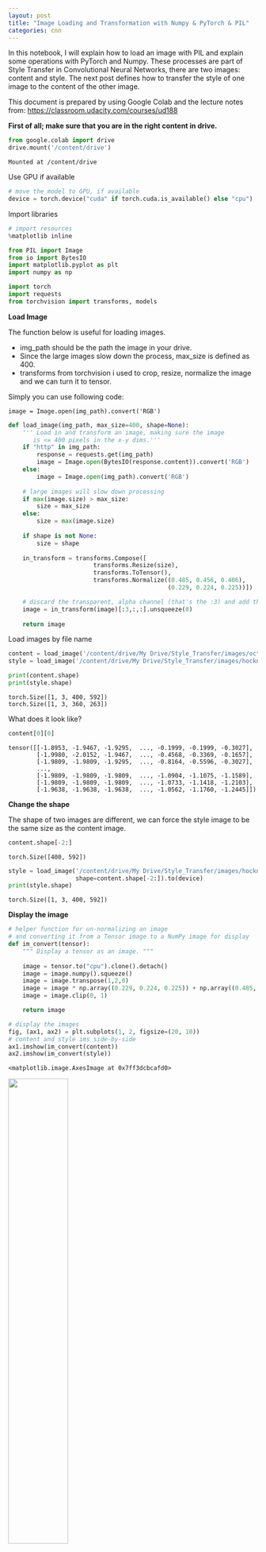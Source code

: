 ```yaml
---
layout: post
title: "Image Loading and Transformation with Numpy & PyTorch & PIL"
categories: cnn
---
```


In this notebook, I will explain how to load an image with PIL and explain some operations with PyTorch and Numpy. These processes are part of Style Transfer in Convolutional Neural Networks, there are two images: content and style. The next post defines how to transfer the style of one image to the content of the other image.

This document is prepared by using Google Colab and the lecture notes from: https://classroom.udacity.com/courses/ud188

**First of all; make sure that you are in the right content in drive.**


```python
from google.colab import drive
drive.mount('/content/drive')
```

    Mounted at /content/drive


Use GPU if available


```python
# move the model to GPU, if available
device = torch.device("cuda" if torch.cuda.is_available() else "cpu")
```

Import libraries


```python
# import resources
%matplotlib inline

from PIL import Image
from io import BytesIO
import matplotlib.pyplot as plt
import numpy as np

import torch
import requests
from torchvision import transforms, models
```

**Load Image**

The function below is useful for loading images. 
- img_path should be the path the image in your drive. 
- Since the large images slow down the process, max_size is defined as 400. 
- transforms from torchvision i used to crop, resize, normalize the image and we can turn it to tensor. 


Simply you can use following code: 
```
image = Image.open(img_path).convert('RGB')
```




```python
def load_image(img_path, max_size=400, shape=None):
    ''' Load in and transform an image, making sure the image
       is <= 400 pixels in the x-y dims.'''
    if "http" in img_path:
        response = requests.get(img_path)
        image = Image.open(BytesIO(response.content)).convert('RGB')
    else:
        image = Image.open(img_path).convert('RGB')
    
    # large images will slow down processing
    if max(image.size) > max_size:
        size = max_size
    else:
        size = max(image.size)
    
    if shape is not None:
        size = shape
        
    in_transform = transforms.Compose([
                        transforms.Resize(size),
                        transforms.ToTensor(),
                        transforms.Normalize((0.485, 0.456, 0.406), 
                                             (0.229, 0.224, 0.225))])

    # discard the transparent, alpha channel (that's the :3) and add the batch dimension
    image = in_transform(image)[:3,:,:].unsqueeze(0)
    
    return image
```

Load images by file name


```python
content = load_image('/content/drive/My Drive/Style_Transfer/images/octopus.jpg').to(device)
style = load_image('/content/drive/My Drive/Style_Transfer/images/hockney.jpg').to(device)

print(content.shape)
print(style.shape)
```

    torch.Size([1, 3, 400, 592])
    torch.Size([1, 3, 360, 263])


What does it look like? 


```python
content[0][0]
```




    tensor([[-1.8953, -1.9467, -1.9295,  ..., -0.1999, -0.1999, -0.3027],
            [-1.9980, -2.0152, -1.9467,  ..., -0.4568, -0.3369, -0.1657],
            [-1.9809, -1.9809, -1.9295,  ..., -0.8164, -0.5596, -0.3027],
            ...,
            [-1.9809, -1.9809, -1.9809,  ..., -1.0904, -1.1075, -1.1589],
            [-1.9809, -1.9809, -1.9809,  ..., -1.0733, -1.1418, -1.2103],
            [-1.9638, -1.9638, -1.9638,  ..., -1.0562, -1.1760, -1.2445]])



**Change the shape**

The shape of two images are different, we can force the style image to be the same size as the content image. 


```python
content.shape[-2:]
```




    torch.Size([400, 592])




```python
style = load_image('/content/drive/My Drive/Style_Transfer/images/hockney.jpg', 
                   shape=content.shape[-2:]).to(device)
print(style.shape)
```

    torch.Size([1, 3, 400, 592])


**Display the image**


```python
# helper function for un-normalizing an image 
# and converting it from a Tensor image to a NumPy image for display
def im_convert(tensor):
    """ Display a tensor as an image. """
    
    image = tensor.to("cpu").clone().detach()
    image = image.numpy().squeeze()
    image = image.transpose(1,2,0)
    image = image * np.array((0.229, 0.224, 0.225)) + np.array((0.485, 0.456, 0.406))
    image = image.clip(0, 1)

    return image
```


```python
# display the images
fig, (ax1, ax2) = plt.subplots(1, 2, figsize=(20, 10))
# content and style ims side-by-side
ax1.imshow(im_convert(content))
ax2.imshow(im_convert(style))
```




    <matplotlib.image.AxesImage at 0x7ff3dcbcafd0>


<div class="fig figcenter fighighlight">
  <img src="/assets/image_op/content_style.png" width="49%">
  <div class="figcaption">Figure 1: Content image(left) - Style image(right)</div>
</div>


**See the explanation for each step of the function:**

**Copy content image & detach**

Ref: https://stackoverflow.com/questions/63582590/why-do-we-call-detach-before-calling-numpy-on-a-pytorch-tensor

torch.tensors are designed to be used in the context of gradient descent optimization, and therefore they hold not only a tensor with numeric values, but (and more importantly) the computational graph leading to these values. This computational graph is then used (using the chain rule of derivatives) to compute the derivative of the loss function w.r.t each of the independent variables used to compute the loss.

As mentioned before, np.ndarray object does not have this extra "computational graph" layer and therefore, when converting a torch.tensor to np.ndarray you must explicitly remove the computational graph of the tensor using the detach() command.


```python
image = content.to("cpu").clone().detach()
print(image.shape)
print(image.type)
```

    torch.Size([1, 3, 400, 592])
    <built-in method type of Tensor object at 0x7ff3dcba6e10>


**Turn to numpy**


```python
image = image.numpy()
print(image.shape)
print(image.dtype)
```

    (1, 3, 400, 592)
    float32


**Use squeeze**

numpy.squeeze() : Remove single-dimensional entries from the shape of an array.


```python
image = image.squeeze()
print(image.shape)
```

    (3, 400, 592)


**Transpose**

Transpose the dimension such that: Height, Width, Channel
- Original: 3, 400, 592
- Transpose(1,2,0) --> 400, 592, 3 


```python
image = image.transpose(1,2,0)
image.shape
```




    (400, 592, 3)



**Normalize**

Ref: https://pytorch.org/docs/stable/torchvision/models.html

All pre-trained models expect input images normalized in the same way, i.e. mini-batches of 3-channel RGB images of shape (3 x H x W), where H and W are expected to be at least 224. The images have to be loaded in to a range of [0, 1] and then normalized using mean = [0.485, 0.456, 0.406] and std = [0.229, 0.224, 0.225]. 

You can use the following transform to normalize:

        normalize = transforms.Normalize(mean=[0.485, 0.456, 0.406],
                                 std=[0.229, 0.224, 0.225])   


```python
image = image * np.array((0.229, 0.224, 0.225)) + np.array((0.485, 0.456, 0.406))
image.shape
```




    (400, 592, 3)



**Clip the values**

Ref: https://numpy.org/doc/stable/reference/generated/numpy.clip.html

Given an interval, values outside the interval are clipped to the interval edges. For example, if an interval of [0, 1] is specified, values smaller than 0 become 0, and values larger than 1 become 1.



```python
image = image.clip(0, 1)
image
```




    array([[[0.05098039, 0.0509804 , 0.05882353],
            [0.03921567, 0.03921569, 0.04705882],
            [0.04313724, 0.04313725, 0.0509804 ],
            ...,
            [0.43921568, 0.43921569, 0.40000002],
            [0.43921568, 0.43921569, 0.40000002],
            [0.41568626, 0.41568628, 0.37647061]],
    
           [[0.02745098, 0.02745099, 0.03529412],
            [0.02352938, 0.02352943, 0.03137254],
            [0.03921567, 0.03921569, 0.04313725],
            ...,
            [0.38039215, 0.37254903, 0.33725492],
            [0.40784313, 0.40392158, 0.3647059 ],
            [0.44705881, 0.43921569, 0.40392159]],
    
           [[0.03137252, 0.03137255, 0.03529412],
            [0.03137252, 0.03137255, 0.03529412],
            [0.04313724, 0.04313725, 0.04313725],
            ...,
            [0.29803922, 0.28627453, 0.25098042],
            [0.35686274, 0.34509805, 0.30980394],
            [0.41568626, 0.40392158, 0.36862747]],
    
           ...,
    
           [[0.03137252, 0.02352943, 0.02745099],
            [0.03137252, 0.02352943, 0.02745099],
            [0.03137252, 0.02352943, 0.02745099],
            ...,
            [0.23529412, 0.21568628, 0.14117649],
            [0.23137252, 0.21176472, 0.13333336],
            [0.21960783, 0.20000002, 0.12156863]],
    
           [[0.03137252, 0.02352943, 0.02745099],
            [0.03137252, 0.02352943, 0.02745099],
            [0.03137252, 0.02352943, 0.02745099],
            ...,
            [0.23921566, 0.21960786, 0.14117649],
            [0.2235294 , 0.2039216 , 0.12549024],
            [0.20784311, 0.18823531, 0.10980393]],
    
           [[0.0352941 , 0.02745099, 0.03137254],
            [0.0352941 , 0.02745099, 0.03137254],
            [0.0352941 , 0.02745099, 0.03137254],
            ...,
            [0.24313724, 0.22352942, 0.14509807],
            [0.21568625, 0.19607846, 0.11764705],
            [0.19999996, 0.1803922 , 0.10196077]]])



Use matplotlib imshow to show the image


```python
plt.imshow(image)
```




    <matplotlib.image.AxesImage at 0x7ff3dae27cc0>

<div class="fig figcenter fighighlight">
  <img src="/assets/image_op/content.png" width="49%">
  <div class="figcaption">Figure 2: Content image</div>
</div>

**Summary:**

- Load the image by using PIL
- Turn it to Tensor
- Change the shape
- Visualize the image
    - Why are we using constant terms when we normalize the image?
    - What is squeeze?
    - Transpose the 3 dimensional numpy array.
    - How can we use clip?
